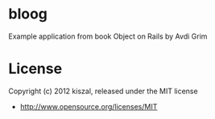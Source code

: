 bloog
=====

Example application from book Object on Rails by Avdi Grim


License
==

Copyright (c) 2012 kiszal, released under the MIT license

* http://www.opensource.org/licenses/MIT

